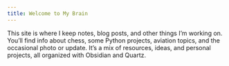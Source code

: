```yaml
---
title: Welcome to My Brain
---
```

This site is where I keep notes, blog posts, and other things I’m working on. You’ll find info about chess, some Python projects, aviation topics, and the occasional photo or update. It’s a mix of resources, ideas, and personal projects, all organized with Obsidian and Quartz.
